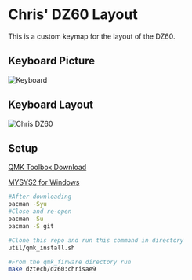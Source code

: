 # Chris' DZ60 Layout

This is a custom keymap for the layout of the DZ60.

## Keyboard Picture

![Keyboard](https://i.imgur.com/qyWgShY.png)

## Keyboard Layout

![Chris DZ60](https://i.imgur.com/6mwsEOl.png)

## Setup

[QMK Toolbox Download](https://github.com/qmk/qmk_toolbox/releases/tag/0.0.13)

[MYSYS2 for Windows](http://www.msys2.org/)

``` bash
#After downloading
pacman -Syu
#Close and re-open
pacman -Su
pacman -S git

#Clone this repo and run this command in directory
util/qmk_install.sh
```

``` bash
#From the qmk_firware directory run
make dztech/dz60:chrisae9
```
